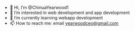 - 👋 Hi, I’m @ChinuaYearwood1
- 👀 I’m interested in web development and app development
- 🌱 I’m currently learning webapp development
- 📫 How to reach me: email yearwoodceo@gmail.com

<!---
ChinuaYearwood1/ChinuaYearwood1 is a ✨ special ✨ repository because its `README.md` (this file) appears on your GitHub profile.
You can click the Preview link to take a look at your changes.
--->
